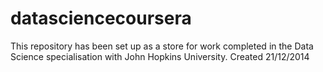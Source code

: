 datasciencecoursera
===================

This repository has been set up as a store for work completed in the Data Science specialisation with John Hopkins University. Created 21/12/2014
